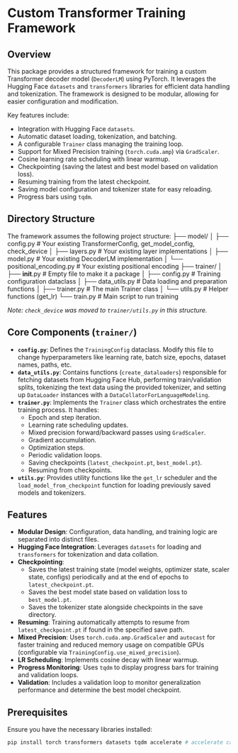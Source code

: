 # Custom Transformer Training Framework

## Overview

This package provides a structured framework for training a custom Transformer decoder model (`DecoderLM`) using PyTorch. It leverages the Hugging Face `datasets` and `transformers` libraries for efficient data handling and tokenization. The framework is designed to be modular, allowing for easier configuration and modification.

Key features include:
* Integration with Hugging Face `datasets`.
* Automatic dataset loading, tokenization, and batching.
* A configurable `Trainer` class managing the training loop.
* Support for Mixed Precision training (`torch.cuda.amp`) via `GradScaler`.
* Cosine learning rate scheduling with linear warmup.
* Checkpointing (saving the latest and best model based on validation loss).
* Resuming training from the latest checkpoint.
* Saving model configuration and tokenizer state for easy reloading.
* Progress bars using `tqdm`.

## Directory Structure

The framework assumes the following project structure:
├── model/
│   ├── config.py       # Your existing TransformerConfig, get_model_config, check_device
│   ├── layers.py       # Your existing layer implementations
│   ├── model.py        # Your existing DecoderLM implementation
│   └── positional_encoding.py # Your existing positional encoding
├── trainer/
│   ├── __init__.py     # Empty file to make it a package
│   ├── config.py       # Training configuration dataclass
│   ├── data_utils.py   # Data loading and preparation functions
│   ├── trainer.py      # The main Trainer class
│   └── utils.py        # Helper functions (get_lr)
└── train.py            # Main script to run training


*Note: `check_device` was moved to `trainer/utils.py` in this structure.*

## Core Components (`trainer/`)

* **`config.py`**: Defines the `TrainingConfig` dataclass. Modify this file to change hyperparameters like learning rate, batch size, epochs, dataset names, paths, etc.
* **`data_utils.py`**: Contains functions (`create_dataloaders`) responsible for fetching datasets from Hugging Face Hub, performing train/validation splits, tokenizing the text data using the provided tokenizer, and setting up `DataLoader` instances with a `DataCollatorForLanguageModeling`.
* **`trainer.py`**: Implements the `Trainer` class which orchestrates the entire training process. It handles:
    * Epoch and step iteration.
    * Learning rate scheduling updates.
    * Mixed precision forward/backward passes using `GradScaler`.
    * Gradient accumulation.
    * Optimization steps.
    * Periodic validation loops.
    * Saving checkpoints (`latest_checkpoint.pt`, `best_model.pt`).
    * Resuming from checkpoints.
* **`utils.py`**: Provides utility functions like the `get_lr` scheduler and the `load_model_from_checkpoint` function for loading previously saved models and tokenizers.

## Features

* **Modular Design**: Configuration, data handling, and training logic are separated into distinct files.
* **Hugging Face Integration**: Leverages `datasets` for loading and `transformers` for tokenization and data collation.
* **Checkpointing**:
    * Saves the latest training state (model weights, optimizer state, scaler state, configs) periodically and at the end of epochs to `latest_checkpoint.pt`.
    * Saves the best model state based on validation loss to `best_model.pt`.
    * Saves the tokenizer state alongside checkpoints in the save directory.
* **Resuming**: Training automatically attempts to resume from `latest_checkpoint.pt` if found in the specified save path.
* **Mixed Precision**: Uses `torch.cuda.amp.GradScaler` and `autocast` for faster training and reduced memory usage on compatible GPUs (configurable via `TrainingConfig.use_mixed_precision`).
* **LR Scheduling**: Implements cosine decay with linear warmup.
* **Progress Monitoring**: Uses `tqdm` to display progress bars for training and validation loops.
* **Validation**: Includes a validation loop to monitor generalization performance and determine the best model checkpoint.

## Prerequisites

Ensure you have the necessary libraries installed:

```bash
pip install torch transformers datasets tqdm accelerate # accelerate can sometimes help backend operations